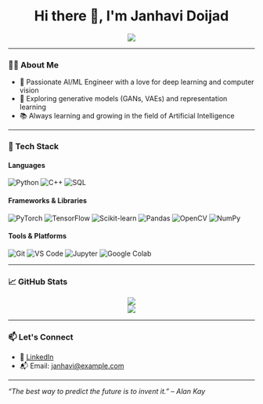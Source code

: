 <h1 align="center">Hi there 👋, I'm Janhavi Doijad</h1>

<p align="center">
  <img src="https://readme-typing-svg.herokuapp.com?color=36BCF7&center=true&vCenter=true&lines=AI+%7C+ML+Engineer+%7C+Deep+Learning+Enthusiast;Loves+building+intelligent+systems+%F0%9F%A7%BE" />
</p>

---

### 👩‍💻 About Me

- 🔬 Passionate AI/ML Engineer with a love for deep learning and computer vision
- 🧠 Exploring generative models (GANs, VAEs) and representation learning
- 📚 Always learning and growing in the field of Artificial Intelligence

---

### 🧰 Tech Stack

#### Languages
![Python](https://img.shields.io/badge/-Python-3776AB?logo=python&logoColor=white&style=for-the-badge)
![C++](https://img.shields.io/badge/-C++-00599C?logo=c%2B%2B&logoColor=white&style=for-the-badge)
![SQL](https://img.shields.io/badge/-SQL-4479A1?logo=sqlite&logoColor=white&style=for-the-badge)

#### Frameworks & Libraries
![PyTorch](https://img.shields.io/badge/-PyTorch-EE4C2C?logo=pytorch&logoColor=white&style=for-the-badge)
![TensorFlow](https://img.shields.io/badge/-TensorFlow-FF6F00?logo=tensorflow&logoColor=white&style=for-the-badge)
![Scikit-learn](https://img.shields.io/badge/-Scikit--learn-F7931E?logo=scikit-learn&logoColor=white&style=for-the-badge)
![Pandas](https://img.shields.io/badge/-Pandas-150458?logo=pandas&logoColor=white&style=for-the-badge)
![OpenCV](https://img.shields.io/badge/-OpenCV-5C3EE8?logo=opencv&logoColor=white&style=for-the-badge)
![NumPy](https://img.shields.io/badge/-NumPy-013243?logo=numpy&logoColor=white&style=for-the-badge)

#### Tools & Platforms
![Git](https://img.shields.io/badge/-Git-F05032?logo=git&logoColor=white&style=for-the-badge)
![VS Code](https://img.shields.io/badge/-VSCode-007ACC?logo=visual-studio-code&logoColor=white&style=for-the-badge)
![Jupyter](https://img.shields.io/badge/-Jupyter-F37626?logo=jupyter&logoColor=white&style=for-the-badge)
![Google Colab](https://img.shields.io/badge/-Colab-F9AB00?logo=google-colab&logoColor=white&style=for-the-badge)

---

### 📈 GitHub Stats

<p align="center">
  <img src="https://github-readme-stats.vercel.app/api?username=janhavidoijad&show_icons=true&theme=tokyonight&hide_border=true" />
  <br/>
  <img src="https://github-readme-streak-stats.herokuapp.com/?user=janhavidoijad&theme=tokyonight&hide_border=true" />
</p>

---

### 📫 Let's Connect

- 💼 [LinkedIn](https://www.linkedin.com/in/janhavidoijad)
- 📬 Email: [janhavi@example.com](mailto:janhavi@example.com)

---

_“The best way to predict the future is to invent it.” – Alan Kay_
